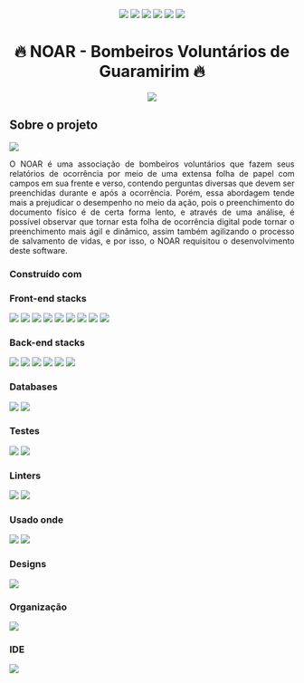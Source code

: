 <p align="center" display="inline-block">
  <img src="https://img.shields.io/github/contributors/uBrunoow/sa-senai-bombeiros?style=for-the-badge"/>
  <img src="https://img.shields.io/github/issues/uBrunoow/sa-senai-bombeiros?style=for-the-badge"/>
  <img src="https://img.shields.io/github/forks/uBrunoow/sa-senai-bombeiros?style=for-the-badge"/>
  <img src="https://img.shields.io/github/stars/uBrunoow/sa-senai-bombeiros?style=for-the-badge"/>
  <img src="https://img.shields.io/github/license/uBrunoow/sa-senai-bombeiros?style=for-the-badge"/>
  <img src="https://img.shields.io/github/languages/top/uBrunoow/sa-senai-bombeiros?style=for-the-badge&logo=typescript"/>
</p>

<h1 align="center">🔥 NOAR - Bombeiros Voluntários de Guaramirim 🔥</h1>
<div align="center"> 
<img align="center"  src="https://github.com/uBrunoow/sa-senai-bombeiros/blob/main/mobile/assets/icon.png"/>
</div>

<h2>Sobre o projeto</h2>

<div>
<img src="https://github.com/uBrunoow/sa-senai-bombeiros/blob/main/mobile/src/public/mockuuups-iphone-mockup-on-multicolored-background.jpeg"/>  
</div>
<p align="justify">O NOAR é uma associação de bombeiros voluntários que fazem seus relatórios de ocorrência por meio de uma extensa folha de papel com campos em sua frente e verso, contendo perguntas diversas que devem ser preenchidas durante e após a ocorrência. Porém, essa abordagem tende mais a prejudicar o desempenho no meio da ação, pois o preenchimento do documento físico é de certa forma lento, e através de uma análise, é possível observar que tornar esta folha de ocorrência digital pode tornar o preenchimento mais ágil e dinâmico, assim também agilizando o processo de salvamento de vidas, e por isso, o NOAR requisitou o desenvolvimento deste software.</p>


### Construído com
### Front-end stacks
<p align="left">
<img src="https://img.shields.io/badge/axios-671ddf?&style=for-the-badge&logo=axios&logoColor=white"/>
<img src="https://img.shields.io/badge/Expo-1B1F23?style=for-the-badge&logo=expo&logoColor=white"/>
<img src="https://img.shields.io/badge/next%20js-000000?style=for-the-badge&logo=nextdotjs&logoColor=white"/>
<img src="https://img.shields.io/badge/Material%20UI-007FFF?style=for-the-badge&logo=mui&logoColor=white"/>
<img src="https://img.shields.io/badge/React-20232A?style=for-the-badge&logo=react&logoColor=61DAFB"/>
<img src="https://img.shields.io/badge/Redux-593D88?style=for-the-badge&logo=redux&logoColor=white"/>
<img src="https://img.shields.io/badge/Tailwind_CSS-38B2AC?style=for-the-badge&logo=tailwind-css&logoColor=white"/>
<img src="https://img.shields.io/badge/TypeScript-007ACC?style=for-the-badge&logo=typescript&logoColor=white"/>
<img src="https://img.shields.io/badge/React_Native-20232A?style=for-the-badge&logo=react&logoColor=61DAFB"/>
  </p>

### Back-end stacks
<p align="left">
<img src="https://img.shields.io/badge/fastify-202020?style=for-the-badge&logo=fastify&logoColor=white"/>
<img src="https://img.shields.io/badge/JWT-000000?style=for-the-badge&logo=JSON%20web%20tokens&logoColor=white"/>
<img src="https://img.shields.io/badge/Swagger-85EA2D?style=for-the-badge&logo=Swagger&logoColor=white"/>
<img src="https://img.shields.io/badge/Prisma-3982CE?style=for-the-badge&logo=Prisma&logoColor=white"/>
<img src="https://img.shields.io/badge/Node%20js-339933?style=for-the-badge&logo=nodedotjs&logoColor=white"/>
<img src="https://img.shields.io/badge/TypeScript-007ACC?style=for-the-badge&logo=typescript&logoColor=white"/>
</p>

### Databases
<p align="left">
<img src="https://img.shields.io/badge/Railway-131415?style=for-the-badge&logo=railway&logoColor=white"/>
<img src="https://img.shields.io/badge/PostgreSQL-316192?style=for-the-badge&logo=postgresql&logoColor=white"/>
</p>

### Testes
<p align="left">
<img src="https://img.shields.io/badge/Insomnia-5849be?style=for-the-badge&logo=Insomnia&logoColor=white"/>
<img src="https://img.shields.io/badge/Postman-FF6C37?style=for-the-badge&logo=Postman&logoColor=white"/>
</p>

### Linters
<p align="left">
<img src="https://img.shields.io/badge/prettier-1A2C34?style=for-the-badge&logo=prettier&logoColor=F7BA3E"/>
<img src="https://img.shields.io/badge/eslint-3A33D1?style=for-the-badge&logo=eslint&logoColor=white"/>
</p>

### Usado onde
<p align="left">
<img src="https://img.shields.io/badge/Android-3DDC84?style=for-the-badge&logo=android&logoColor=white"/>
<img src="https://img.shields.io/badge/Windows-0078D6?style=for-the-badge&logo=windows&logoColor=white"/>
</p>

### Designs
<p align="left">
<img src="https://img.shields.io/badge/Figma-F24E1E?style=for-the-badge&logo=figma&logoColor=white"/>
</p>

### Organização
<p align="left">
<img src="https://img.shields.io/badge/Notion-000000?style=for-the-badge&logo=notion&logoColor=white"/>
</p>

### IDE
<img src="https://img.shields.io/badge/VSCode-0078D4?style=for-the-badge&logo=visual%20studio%20code&logoColor=white"/>
